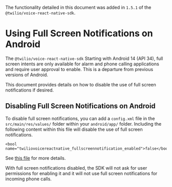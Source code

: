 The functionality detailed in this document was added in `1.5.1` of the
`@twilio/voice-react-native-sdk`.

# Using Full Screen Notifications on Android
The `@twilio/voice-react-native-sdk` Starting with Android 14 (API 34), 
full screen intents are only available for alarm and phone calling 
applications and require user approval to enable. This is a departure 
from previous versions of Android.

This document provides details on how to disable the use of full screen
notifications if desired.

## Disabling Full Screen Notifications on Android
To disable full screen notifications, you can add a `config.xml` file 
in the `src/main/res/values/` folder within your `android/app/` 
folder. Including the following content within this file will disable 
the use of full screen notifications.
```
<bool name="twiliovoicereactnative_fullscreennotification_enabled">false</bool>
```
See [this file](/android/src/main/res/values/config.xml) for more details.

With full screen notifications disabled, the SDK will not ask for user
permissions for enabling it and it will not use full screen 
notifications for incoming phone calls.
